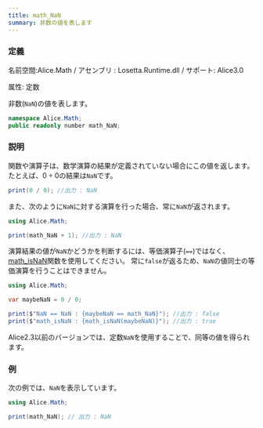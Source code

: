 ```yaml
---
title: math_NaN
summary: 非数の値を表します
---
```


### 定義
名前空間:Alice.Math / アセンブリ : Losetta.Runtime.dll / サポート: Alice3.0

属性: 定数

非数(`NaN`)の値を表します。

```cs title="AliceScript"
namespace Alice.Math;
public readonly number math_NaN;
```

### 説明
関数や演算子は、数学演算の結果が定義されていない場合にこの値を返します。
たとえば、${0 \div 0 }$の結果は`NaN`です。

```cs title="AliceScript"
print(0 / 0); //出力 : NaN
```

また、次のように`NaN`に対する演算を行った場合、常に`NaN`が返されます。

```cs title="AliceScript"
using Alice.Math;

print(math_NaN + 1); //出力 : NaN
```

演算結果の値が`NaN`かどうかを判断するには、等価演算子(`==`)ではなく、[math_isNaN](./math_isnan.md)関数を使用してください。
常に`false`が返るため、`NaN`の値同士の等価演算を行うことはできません。

```cs title="AliceScript"
using Alice.Math;

var maybeNaN = 0 / 0;

print($"NaN == NaN : {maybeNaN == math_NaN}"); //出力 : false
print($"math_isNaN : {math_isNaN(maybeNaN)}"); //出力 : true
```

Alice2.3以前のバージョンでは、定数`NaN`を使用することで、同等の値を得られます。

### 例
次の例では、`NaN`を表示しています。

```cs title="AliceScript"
using Alice.Math;

print(math_NaN); // 出力 : NaN
```